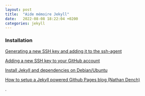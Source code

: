 ```yaml
---
layout: post
title:  "Aide mémoire Jekyll"
date:   2022-08-08 18:22:04 +0200
categories: jekyll
---
```


### Installation

[Generating a new SSH key and adding it to the ssh-agent](https://docs.github.com/en/authentication/connecting-to-github-with-ssh/generating-a-new-ssh-key-and-adding-it-to-the-ssh-agent)

[Adding a new SSH key to your GitHub account](https://docs.github.com/en/authentication/connecting-to-github-with-ssh/adding-a-new-ssh-key-to-your-github-account)

[Install Jekyll and dependencies on Debian/Ubuntu](https://jekyllrb.com/docs/installation/ubuntu/)

[How to setup a Jekyll powered Github Pages blog (Nathan Dench)](https://ndench.github.io/jekyll/setup-jekyll-on-github-pages)

.
